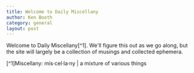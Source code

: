 ```yaml
---
title: Welcome to Daily Miscellany
author: Ken Booth
category: general
layout: post
---
```


Welcome to Daily Miscellany[^1]. We'll figure this out as we go along, but the site will largely be a collection of musings and collected ephemera.

[^1]Miscellany: mis·​cel·​la·​ny | a mixture of various things
